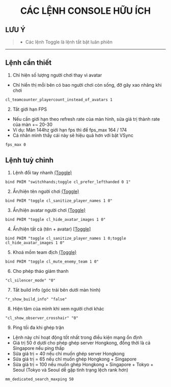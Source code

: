 <h1 align="center">CÁC LỆNH CONSOLE HỮU ÍCH</h1>

<h2>LƯU Ý</h2>

> - Các lệnh Toggle là lệnh tắt bật luân phiên
<hr>

## Lệnh cần thiết
1. Chỉ hiện số lượng người chơi thay vì avatar
- Chỉ hiển thị mỗi bên có bao người chơi còn sống, đỡ gây xao nhãng khi chơi
```
cl_teamcounter_playercount_instead_of_avatars 1
```
2. Tắt giới hạn FPS
- Nếu cần giới hạn theo refresh rate của màn hình, sửa giá trị thành rate của màn +~ 20-30
- Ví dụ: Màn 144hz giới hạn fps thì để fps_max 164 / 174
- Cá nhân mình thấy cái này sẽ hiệu quả hơn với bật VSync
```
fps_max 0
```
## Lệnh tuỳ chỉnh
1. Lệnh đổi tay nhanh <ins>(Toggle)</ins>
```
bind PHÍM "switchhands;toggle cl_prefer_lefthanded 0 1"
```
2. Ẩn/hiện tên người chơi <ins>(Toggle)</ins>
```
bind PHÍM "toggle cl_sanitize_player_names 1 0"
```
3. Ẩn/hiện avatar người chơi <ins>(Toggle)</ins>
```
bind PHÍM "toggle cl_hide_avatar_images 1 0"
```
4. Ẩn/hiện tất cả (tên + avatar) <ins>[Toggle]</ins>
```
bind PHÍM "toggle cl_sanitize_player_names 1 0;toggle cl_hide_avatar_images 1 0"
```
5. Khoá mồm team địch <ins>(Toggle)</ins>
```
bind PHÍM "toggle cl_mute_enemy_team 1 0"
```
6. Cho phép tháo giảm thanh
```
"cl_silencer_mode" "0"
```
7. Tắt build info (góc trái bên dưới màn hình)
```
"r_show_build_info" "false"
```
8. Hiện tâm của mình khi xem người chơi khác
```
"cl_show_observer_crosshair" "0"
```
9. Ping tối đa khi ghép trận
- Lệnh này chỉ hoạt động tốt nhất trong điều kiện mạng ổn định
- Giá trị 50 ở dưới cho phép ghép server Hongkong, đồng thời là cả Singapore nếu ping thấp
- Sửa giá trị = 40 nếu chỉ muốn ghép server Hongkong
- Sửa giá trị = 65 nếu chỉ muốn ghép Hongkong + Singapore
- Sửa giá trị = 100 nếu muốn ghép Hongkong + Singapore + Tokyo + Seoul (Tokyo và Seoul dễ gặp tình trạng lệch rank hơn)
```
mm_dedicated_search_maxping 50
```
